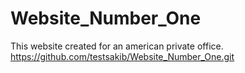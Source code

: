 # Website_Number_One
This website created for an american private office.
https://github.com/testsakib/Website_Number_One.git

